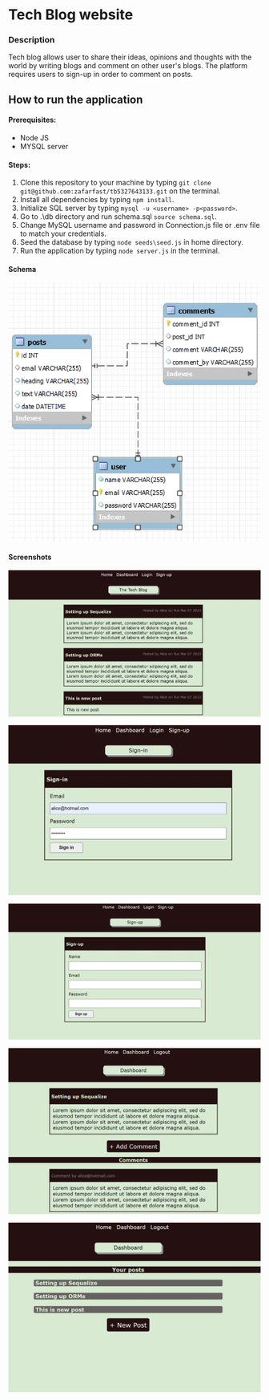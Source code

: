 # Tech Blog website

### Description

Tech blog allows user to share their ideas, opinions and thoughts with the world by writing blogs and comment on other user's blogs. The platform requires users to sign-up in order to comment on posts.

## How to run the application

#### Prerequisites:
- Node JS
- MYSQL server

#### Steps:

1) Clone this repository to your machine by typing `git clone git@github.com:zafarfast/tb5327643133.git` on the terminal.
2) Install all dependencies by typing `npm install`.
3) Initialize SQL server by typing `mysql -u <username> -p<password>`.
4) Go to .\db directory and run schema.sql `source schema.sql`.
5) Change MySQL username and password in Connection.js file or .env file to match your credentials.
6) Seed the database by typing `node seeds\seed.js` in home directory.
7) Run the application by typing `node server.js` in the terminal.

#### Schema

![Node](/assets/images/schema.jpg)

#### Screenshots

![Node](/assets/images/Screenshot_homepage.jpg)

![Node](/assets/images/Screenshot_signin.jpg)

![Node](/assets/images/Screenshot_signup.jpg)

![Node](/assets/images/Screenshot_addcomment.jpg)

![Node](/assets/images/Screenshot_dashboard.jpg)

